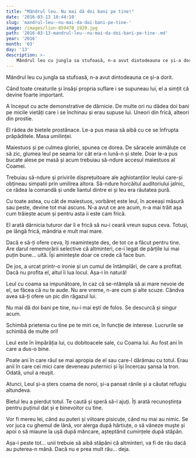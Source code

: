 ```yaml
---
title: "Mândrul leu. Nu mai dă doi bani pe tine!"
date: '2016-03-13 10:44:10'
slug: 'mandrul-leu--nu-mai-da-doi-bani-pe-tine-'
image: /images/lion-859470_1920.jpg
path: '2016-03-13-mandrul-leu--nu-mai-da-doi-bani-pe-tine-.md'
year: '2016'
month: '03'
day: '13'
description: >-
    Mândrul leu cu jungla sa stufoasă, n-a avut dintodeauna ce și-a dorit.Când toate creaturile și însăși propria suflare i se supuneau lui, el a simțit că devine foarte important.A început cu acte demo
---
```

<div class="kg-card-markdown"><p>Mândrul leu cu jungla sa stufoasă, n-a avut dintodeauna ce și-a dorit.</p>
<p>Când toate creaturile și însăși propria suflare i se supuneau lui, el a simțit că devine foarte important.</p>
<p>A început cu acte demonstrative de dărnicie. De multe ori nu dădea doi bani pe micile vietăți care i se închinau și erau supuse lui. Uneori din frică, alteori din prostie.</p>
<p>El râdea de bietele prostănace. Le-a pus masa să aibă cu ce se înfrupta prăpăditele. Masa umilinței.</p>
<p>Maiestuos și pe culmea gloriei, spunea ce dorea. De săracele animăluțe ce să zic, glumea leul pe seama lor cât era-n lună-n și stele. Doar le-a pus bucate alese pe masă și acum trebuiau să-ndure accesul maiestuos al Coamei.</p>
<p>Trebuiau să-ndure și privirile disprețuitoare ale aghiotanților leului care-și obțineau simpatii prin umilirea altora. Să-ndure horcăitul auditoriului jalnic, ce râdea la comandă și unde liantul dintre ei și leu era răutatea pură.</p>
<p>Cu toate astea, cu cât de maiestuos, vorbăreț este leul, în aceeași măsură sau peste, devine tot mai ascuns. N-a avut ce are acum, n-a mai trăit așa cum trăiește acum și pentru asta ii este cam frică.</p>
<p>El arată dărnicia tuturor dar îi e frică să nu-i ceară vreun supus ceva. Totuși, pe lângă frică, mândria e mult mai mare.</p>
<p>Dacă e să-ți ofere ceva, îți reamintește des, de tot ce a făcut pentru tine. Are darul rememorării selective că altminteri, ce-i legat de părțile lui mai puțin bune… uită. Își amintește doar ce crede că face bun.</p>
<p>De jos, a urcat printr-o ironie și un cumul de întâmplări, de care a profitat. Dacă nu profita el, altul îi lua locul. Așa-i în natură!</p>
<p>Leul cu coama sa impunătoare, în caz că se-ntâmpla să ai mare nevoie de el, se făcea că nu te aude. Nu are vreme, n-are cum și alte scuze. Cândva avea să-ți ofere un pic din răgazul lui.</p>
<p>Nu mai dă doi bani pe tine, nu-i mai ești de folos. Se descurcă și singur acum.</p>
<p>Schimbă prietenia cu tine pe te miri ce, în funcție de interese. Lucrurile se schimbă de multe ori!</p>
<p>Leul este în împărăția lui, cu dobitoacele sale, cu Coama lui. Au fost ani în care a dus-o bine.</p>
<p>Poate ani în care răul se mai apropia de el sau care-l dărâmau cu totul. Erau anii în care cei mici care deveneau puternici și își încercau șansa la tron. Odată, unul a reușit.</p>
<p>Atunci, Leul și-a șters coama de noroi, și-a pansat rănile și a căutat refugiu altundeva.</p>
<p>Bietul leu a pierdut totul. Te caută și speră să-l ajuți. Îți arată recunoștința pentru puținul dat și e binevoitor cu tine. </p>
<p>Vor fi mereu lei, când au puteri și viitoare pisicuțe, când nu mai au nimic. Se vor juca cu ghemul de lână, vor alerga după hârtiuțe, o să vâneze muște și apoi o să miaune la ușă după mâncare, așteptând cumințele după stăpân.</p>
<p>Așa-i peste tot... unii trebuie să aibă stăpâni că altminteri, va fi de rău dacă au puterea-n mână. Dacă nu e prea mult rău... deja.</p>
<p><br /><br />
 </p>
</div>
    